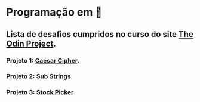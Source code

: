 # Programação em :ring:
## Lista de desafios cumpridos no curso do site [The Odin Project](https://www.theodinproject.com/).

### Projeto 1: [Caesar Cipher](https://www.theodinproject.com/paths/full-stack-ruby-on-rails/courses/ruby-programming/lessons/caesar-cipher).
### Projeto 2: [Sub Strings](https://www.theodinproject.com/paths/full-stack-ruby-on-rails/courses/ruby-programming/lessons/sub-strings)
### Projeto 3: [Stock Picker](https://www.theodinproject.com/paths/full-stack-ruby-on-rails/courses/ruby-programming/lessons/stock-picker)